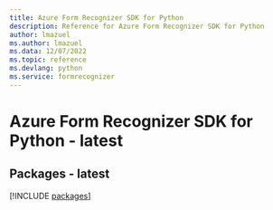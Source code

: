 ```yaml
---
title: Azure Form Recognizer SDK for Python
description: Reference for Azure Form Recognizer SDK for Python
author: lmazuel
ms.author: lmazuel
ms.data: 12/07/2022
ms.topic: reference
ms.devlang: python
ms.service: formrecognizer
---
```

# Azure Form Recognizer SDK for Python - latest
## Packages - latest
[!INCLUDE [packages](form-recognizer-index.md)]